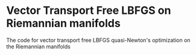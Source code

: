 # Vector Transport Free LBFGS on Riemannian manifolds

The code for vector transport free LBFGS quasi-Newton's optimization on the Riemannian manifolds
